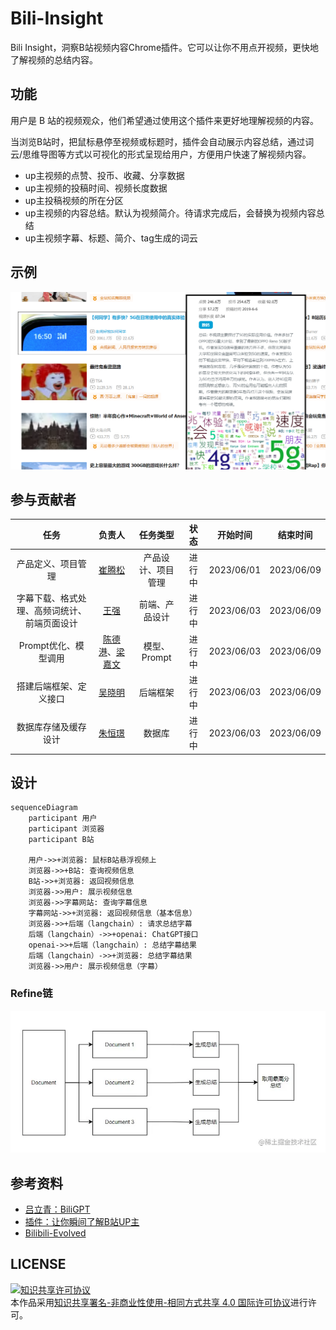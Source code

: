 # Bili-Insight

Bili Insight，洞察B站视频内容Chrome插件。它可以让你不用点开视频，更快地了解视频的总结内容。

## 功能

用户是 B 站的视频观众，他们希望通过使用这个插件来更好地理解视频的内容。

当浏览B站时，把鼠标悬停至视频或标题时，插件会自动展示内容总结，通过词云/思维导图等方式以可视化的形式呈现给用户，方便用户快速了解视频内容。

* up主视频的点赞、投币、收藏、分享数据
* up主视频的投稿时间、视频长度数据
* up主投稿视频的所在分区
* up主视频的内容总结。默认为视频简介。待请求完成后，会替换为视频内容总结
* up主视频字幕、标题、简介、tag生成的词云
## 示例
![截图](chrome-extension/images/insight.png)


## 参与贡献者
|                     任务                     |     负责人     |      任务类型      |  状态  |  开始时间  |  结束时间  |
| :------------------------------------------: | :------------: | :----------------: | :----: | :--------: | :--------: |
|              产品定义、项目管理              |     [崔腾松](https://github.com/2951121599)     | 产品设计、项目管理 | 进行中 | 2023/06/01 | 2023/06/09 |
| 字幕下载、格式处理、高频词统计、前端页面设计 |      [王强](https://github.com/wangqmshf)      |   前端、产品设计   | 进行中 | 2023/06/03 | 2023/06/09 |
|             Prompt优化、模型调用             | [陈德港](https://github.com/cdggdc)、[梁嘉文](https://github.com/tangruofeng) |    模型、Prompt    | 进行中 | 2023/06/03 | 2023/06/09 |
|            搭建后端框架、定义接口            |     [吴晓明](https://github.com/xlight5)     |      后端框架      | 进行中 | 2023/06/03 | 2023/06/09 |
|             数据库存储及缓存设计             |     [朱恒璟](https://github.com/hengjingzhu)     |       数据库       | 进行中 | 2023/06/03 | 2023/06/09 |


## 设计
```mermaid
sequenceDiagram
    participant 用户
    participant 浏览器
    participant B站

    用户->>+浏览器: 鼠标B站悬浮视频上
    浏览器->>+B站: 查询视频信息
    B站->>+浏览器: 返回视频信息
    浏览器->>用户: 展示视频信息
    浏览器->>字幕网站: 查询字幕信息
    字幕网站->>+浏览器: 返回视频信息（基本信息）
    浏览器->>+后端（langchain）: 请求总结字幕
    后端（langchain）->>+openai: ChatGPT接口
    openai->>+后端（langchain）: 总结字幕结果
    后端（langchain）->>+浏览器: 总结字幕结果
    浏览器->>用户: 展示视频信息（字幕）
```
### Refine链
![截图](img/refine_chain.png)



## 参考资料
* [吕立青：BiliGPT](https://github.com/JimmyLv/BibiGPT)
* [插件：让你瞬间了解B站UP主](https://github.com/gaogaotiantian/biliscope)
* [Bilibili-Evolved](https://github.com/the1812/Bilibili-Evolved)

## LICENSE
<a rel="license" href="http://creativecommons.org/licenses/by-nc-sa/4.0/"><img alt="知识共享许可协议" style="border-width:0" src="https://img.shields.io/badge/license-CC%20BY--NC--SA%204.0-lightgrey" /></a><br />本作品采用<a rel="license" href="http://creativecommons.org/licenses/by-nc-sa/4.0/">知识共享署名-非商业性使用-相同方式共享 4.0 国际许可协议</a>进行许可。
